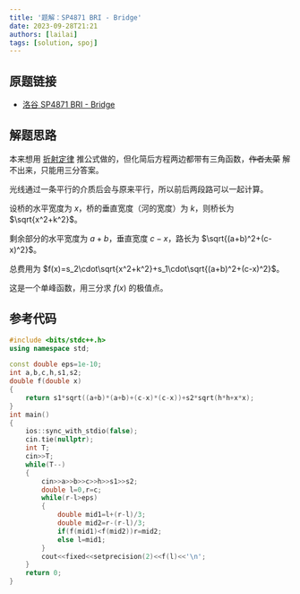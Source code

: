 ```yaml
---
title: '题解：SP4871 BRI - Bridge'
date: 2023-09-28T21:21
authors: [lailai]
tags: [solution, spoj]
---
```


## 原题链接

- [洛谷 SP4871 BRI - Bridge](https://www.luogu.com.cn/problem/SP4871)

<!-- truncate -->

## 解题思路

本来想用 [折射定律](https://zh.wikipedia.org/wiki/斯涅尔定律) 推公式做的，但化简后方程两边都带有三角函数，~~作者太菜~~ 解不出来，只能用三分答案。

光线通过一条平行的介质后会与原来平行，所以前后两段路可以一起计算。

设桥的水平宽度为 $x$，桥的垂直宽度（河的宽度）为 $k$，则桥长为 $\sqrt{x^2+k^2}$。

剩余部分的水平宽度为 $a+b$，垂直宽度 $c-x$，路长为 $\sqrt{(a+b)^2+(c-x)^2}$。

总费用为 $f(x)=s_2\cdot\sqrt{x^2+k^2}+s_1\cdot\sqrt{(a+b)^2+(c-x)^2}$。

这是一个单峰函数，用三分求 $f(x)$ 的极值点。

## 参考代码

```cpp
#include <bits/stdc++.h>
using namespace std;

const double eps=1e-10;
int a,b,c,h,s1,s2;
double f(double x)
{
	return s1*sqrt((a+b)*(a+b)+(c-x)*(c-x))+s2*sqrt(h*h+x*x);
}
int main()
{
	ios::sync_with_stdio(false);
	cin.tie(nullptr);
	int T;
	cin>>T;
	while(T--)
	{
		cin>>a>>b>>c>>h>>s1>>s2;
		double l=0,r=c;
		while(r-l>eps)
		{
	        double mid1=l+(r-l)/3;
			double mid2=r-(r-l)/3;
	        if(f(mid1)<f(mid2))r=mid2;
	        else l=mid1;
		}
		cout<<fixed<<setprecision(2)<<f(l)<<'\n';
	}
	return 0;
}
```
